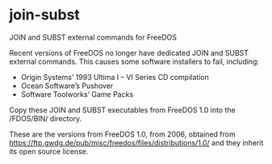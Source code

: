 # join-subst
JOIN and SUBST external commands for FreeDOS

Recent versions of FreeDOS no longer have dedicated JOIN and SUBST external commands. This causes some software installers to fail, including: 

* Origin Systems’ 1993 Ultima I – VI Series CD compilation
* Ocean Software’s Pushover
* Software Toolworks’ Game Packs

Copy these JOIN and SUBST executables from FreeDOS 1.0 into the /FDOS/BIN/ directory.

These are the versions from FreeDOS 1.0, from 2006, obtained from https://ftp.gwdg.de/pub/misc/freedos/files/distributions/1.0/ and they inherit its open source license.



